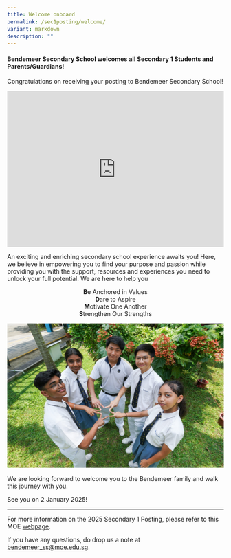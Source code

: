 ```yaml
---
title: Welcome onboard
permalink: /sec1posting/welcome/
variant: markdown
description: ""
---
```

#### **Bendemeer Secondary School welcomes all Secondary 1 Students and Parents/Guardians!**
<style>
.google-slides-container{ position: relative; width: 100%; padding-top: 72%; overflow: hidden; } .google-slides-container iframe{ position: absolute; top: 0; left: 0; width: 100%; height: 100%; }
</style>
Congratulations on receiving your posting to Bendemeer Secondary School!

<div class="google-slides-container">
<center>
<iframe height="366" width="650" allowfullscreen="true" frameborder="0" src="https://www.youtube.com/embed/upPVaSBIHTU?si=-vlU\_A17ikuJCFWx"></iframe></center></div>



 An exciting and enriching secondary school experience awaits you! Here, we believe in empowering you to find your purpose and passion while providing you with the support, resources and experiences you need to unlock your full potential.  We are here to help you 
<center><b>B</b>e Anchored in Values
	<br>
	<b>D</b>are to Aspire<br>
	<b>M</b>otivate One Another<br>
	<b>S</b>trengthen Our Strengths</center>

![](/images/Sec1posting/sec1post_welcome_05.jpg)

We are looking forward to welcome you to the Bendemeer family and walk this journey with you.

See you on 2 January 2025!

---

For more information on the 2025 Secondary 1 Posting, please refer to this MOE <a target="_blank" href="https://www.moe.gov.sg/secondary/s1-posting/results">webpage</a>.

If you have any questions, do drop us a note at bendemeer_ss@moe.edu.sg.